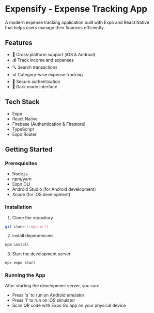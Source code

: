 # Expensify - Expense Tracking App

A modern expense tracking application built with Expo and React Native that helps users manage their finances efficiently.

## Features

- 📱 Cross-platform support (iOS & Android)
- 💰 Track income and expenses
- 🔍 Search transactions
- 📊 Category-wise expense tracking
- 🔐 Secure authentication
- 🌙 Dark mode interface

## Tech Stack

- Expo
- React Native
- Firebase (Authentication & Firestore)
- TypeScript
- Expo Router

## Getting Started

### Prerequisites

- Node.js
- npm/yarn
- Expo CLI
- Android Studio (for Android development)
- Xcode (for iOS development)

### Installation

1. Clone the repository

```bash
git clone [repo-url]
```

2. Install dependencies

```bash
npm install
```

3. Start the development server

```bash
npx expo start
```

### Running the App

After starting the development server, you can:

- Press 'a' to run on Android emulator
- Press 'i' to run on iOS simulator
- Scan QR code with Expo Go app on your physical device

